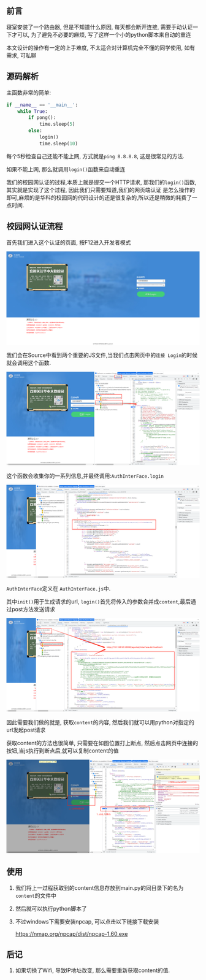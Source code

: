 ## 前言

寝室安装了一个路由器, 但是不知道什么原因, 每天都会断开连接, 需要手动认证一下才可以, 
为了避免不必要的麻烦, 写了这样一个小的python脚本来自动的重连

本文设计的操作有一定的上手难度, 不太适合对计算机完全不懂的同学使用, 如有需求, 可私聊

## 源码解析

主函数非常的简单:
```python
if __name__ == '__main__':
    while True:
        if pong():
            time.sleep(5)
        else:
            login()
            time.sleep(10)
```
每个5秒检查自己还能不能上网, 方式就是`ping 8.8.8.8`, 这是很常见的方法.

如果不能上网, 那么就调用`login()`函数来自动重连

我们的校园网认证的过程,本质上就是提交一个HTTP请求, 那我们的`login()`函数, 其实就是实现了这个过程, 因此我们只需要知道,我们的网页端认证
是怎么操作的即可,麻烦的是华科的校园网的代码设计的还是很复杂的,所以还是稍微的耗费了一点时间.

## 校园网认证流程
首先我们进入这个认证的页面, 按F12进入开发者模式

![](img/img.png)

我们会在Source中看到两个重要的JS文件,当我们点击网页中的`连接 Login`的时候就会调用这个函数.

![img_1.png](img/img_1.png)

这个函数会收集你的一系列信息,并最终调用:`AuthInterFace.login`

![img_2.png](img/img_2.png)

`AuthInterFace`定义在 `AuthInterFace.js`中.

其中`init()`用于生成请求的url, `login()`首先将传入的参数合并成`content`,最后通过post方法发送请求

![img_3.png](img/img_3.png)

因此需要我们做的就是, 获取`content`的内容, 然后我们就可以用python对指定的url发起post请求

获取content的方法也很简单, 只需要在如图位置打上断点, 然后点击网页中连接的按钮,当js执行到断点后,就可以复制content的值

![img_4.png](img/img_4.png)


## 使用

1. 我们将上一过程获取到的content信息存放到main.py的同目录下的名为`content`的文件中


2. 然后就可以执行python脚本了


3. 不过windows下需要安装npcap, 可以点击以下链接下载安装
   
   https://nmap.org/npcap/dist/npcap-1.60.exe

## 后记

1. 如果切换了Wifi, 导致IP地址改变, 那么需要重新获取content的值. 
